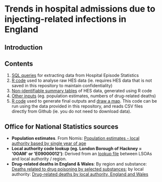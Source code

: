# Trends in hospital admissions due to injecting-related infections in England

## Introduction

## Contents

1. [SQL queries](https://github.com/danlewer/irid_trends/tree/main/sql_queries) for extracting data from Hospital Episode Statistics
2. [R code](https://github.com/danlewer/irid_trends/blob/main/r_code/process_raw_HES.R) used to analyse raw HES data (ie. requires HES data that is not saved in this repository to maintain confidentiality)
3. [Non-identifiable summary tables](https://github.com/danlewer/irid_trends/tree/main/summary_tables) of HES data, generated using R code
4. [Other inputs](https://github.com/danlewer/irid_trends/tree/main/input_data) (eg. population estimates, numbers of drug-related deaths)
5. [R code](https://github.com/danlewer/irid_trends/blob/main/r_code/final_outputs.R) used to generate final outputs and [draw a map](https://github.com/danlewer/irid_trends/blob/main/r_code/map.R). This code can be run using the data provided in this repository, and reads CSV files directly from Github (ie. you do not need to download data).

## Office for National Statistics sources

- **Population estimates**. From Nomis: [Population estimates - local authority based by single year of age](https://www.nomisweb.co.uk/datasets/pestsyoala)
- **Local authority code lookup (eg. London Borough of Hackney = '00AM' or 'E09000012')**: Derived from an [lookup file](https://www.ons.gov.uk/file?uri=/census/2011census/consultationsusersandlocalpartners/censusadvisorygroups/censusgeneralcag/categorisationoflsoasfor2011censustcm77269651.xls) between LSOAs and local authority / region.
- **Drug-related deaths in England & Wales**: By region and substance: [Deaths related to drug poisoning by selected substances](https://www.ons.gov.uk/peoplepopulationandcommunity/birthsdeathsandmarriages/deaths/datasets/deathsrelatedtodrugpoisoningbyselectedsubstances); by local authority: [Drug-related deaths by local authority, England and Wales](https://www.ons.gov.uk/peoplepopulationandcommunity/birthsdeathsandmarriages/deaths/datasets/drugmisusedeathsbylocalauthority)

